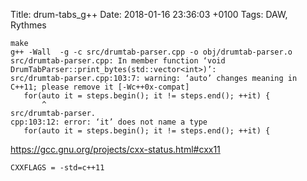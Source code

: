 Title:  drum-tabs_g++
Date:   2018-01-16 23:36:03 +0100
Tags: DAW, Rythmes

```
make
g++ -Wall  -g -c src/drumtab-parser.cpp -o obj/drumtab-parser.o
src/drumtab-parser.cpp: In member function ‘void DrumTabParser::print_bytes(std::vector<int>)’:
src/drumtab-parser.cpp:103:7: warning: ‘auto’ changes meaning in C++11; please remove it [-Wc++0x-compat]
   for(auto it = steps.begin(); it != steps.end(); ++it) {
       ^
src/drumtab-parser.
cpp:103:12: error: ‘it’ does not name a type
   for(auto it = steps.begin(); it != steps.end(); ++it) {
```

https://gcc.gnu.org/projects/cxx-status.html#cxx11

```make
CXXFLAGS = -std=c++11
```
